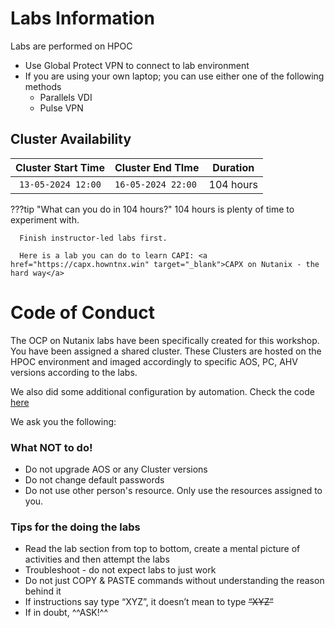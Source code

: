 

# Labs Information

Labs are performed on HPOC 

- Use Global Protect VPN to connect to lab environment
- If you are using your own laptop; you can use either one of the following methods
  - Parallels VDI
  - Pulse VPN

## Cluster Availability

|  Cluster Start Time |  Cluster End TIme         | Duration |
|:---:|-----------|---|
|  `13-05-2024 12:00` | `16-05-2024 22:00`| 104 hours|

???tip "What can you do in 104 hours?"
      104 hours is plenty of time to experiment with. 
      
      Finish instructor-led labs first.

      Here is a lab you can do to learn CAPI: <a href="https://capx.howntnx.win" target="_blank">CAPX on Nutanix - the hard way</a>
       

# Code of Conduct

The OCP on Nutanix labs have been specifically created for this workshop. You have been assigned a shared cluster. These Clusters are hosted on the HPOC environment and imaged accordingly to specific AOS, PC, AHV versions according to the labs. 

We also did some additional configuration by automation. Check the code [here](https://github.com/nutanix-japan/tf-gso)

We ask you the following:

### What NOT to do!

- Do not upgrade AOS or any Cluster versions
- Do not change default passwords
- Do not use other person's resource. Only use the resources assigned to you.

### Tips for the doing the labs

- Read the lab section from top to bottom, create a mental picture of activities and then attempt the labs
- Troubleshoot - do not expect labs to just work
- Do not just COPY & PASTE commands without understanding the reason behind it
- If instructions say type “XYZ”, it doesn’t mean to type ~~“XYZ”~~
- If in doubt, ^^ASK!^^
